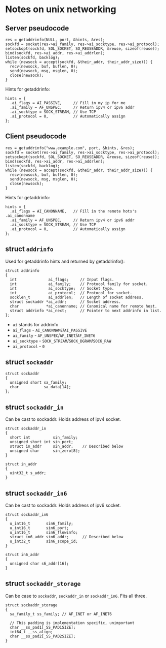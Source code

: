 # Notes on unix networking

## Server pseudocode
```
res = getaddrinfo(NULL, port, &hints, &res);
sockfd = socket(res->ai_family, res->ai_socktype, res->ai_protocol);
setsockopt(sockfd, SOL_SOCKET, SO_REUSEADDR, &reuse, sizeof(reuse));
bind(sockfd, res->ai_addr, res->ai_addrlen);
listen(sockfd, backlog);
while (newsock = accept(sockfd, &their_addr, their_addr_size))) {
  recv(newsock, buf, buflen, 0);
  send(newsock, msg, msglen, 0);
  close(newsock);
}
```

Hints for getaddrinfo:
```
hints = {
  .ai_flags = AI_PASSIVE,     // Fill in my ip for me
  .ai_family = AF_UNSPEC,     // Return ipv4 or ipv6 addr
  .ai_socktype = SOCK_STREAM, // Use TCP
  .ai_protocol = 0,           // Automatically assign
};
```

## Client pseudocode
```
res = getaddrinfo("www.example.com", port, &hints, &res);
sockfd = socket(res->ai_family, res->ai_socktype, res->ai_protocol);
setsockopt(sockfd, SOL_SOCKET, SO_REUSEADDR, &reuse, sizeof(reuse));
bind(sockfd, res->ai_addr, res->ai_addrlen);
listen(sockfd, backlog);
while (newsock = accept(sockfd, &their_addr, their_addr_size))) {
  recv(newsock, buf, buflen, 0);
  send(newsock, msg, msglen, 0);
  close(newsock);
}
```

Hints for getaddrinfo:
```
hints = {
  .ai_flags = AI_CANONNAME,   // Fill in the remote hots's .ai_canonname
  .ai_family = AF_UNSPEC,     // Return ipv4 or ipv6 addr
  .ai_socktype = SOCK_STREAM, // Use TCP
  .ai_protocol = 0,           // Automatically assign
};
```

## struct `addrinfo`
Used for getaddrinfo hints and returned by getaddrinfo():
```
struct addrinfo
{
  int              ai_flags;     // Input flags.
  int              ai_family;    // Protocol family for socket.
  int              ai_socktype;  // Socket type.
  int              ai_protocol;  // Protocol for socket.
  socklen_t        ai_addrlen;   // Length of socket address.
  struct sockaddr *ai_addr;      // Socket address.
  char            *ai_canonname; // Canonical name for remote host.
  struct addrinfo *ai_next;      // Pointer to next addrinfo in list.
};
```

* `ai` stands for addrinfo
* `ai_flags` - `AI_CANONNAME`/`AI_PASSIVE`
* `ai_family` - `AF_UNSPEC`/`AF_INET`/`AF_INET6`
* `ai_socktype` - `SOCK_STREAM`/`SOCK_DGRAM`/`SOCK_RAW`
* `ai_protocol` - `0`

## struct `sockaddr`
```
struct sockaddr
{
  unsigned short sa_family;
  char           sa_data[14];
};
```

## struct `sockaddr_in`
Can be cast to sockaddr. Holds address of ipv4 socket.
```
struct sockaddr_in
{
  short int          sin_family;
  unsigned short int sin_port;
  struct in_addr     sin_addr;    // Described below
  unsigned char      sin_zero[8];
}

struct in_addr
{
  uint32_t s_addr;
}
```

## struct `sockaddr_in6`
Can be cast to sockaddr. Holds address of ipv6 socket.
```
struct sockaddr_in6
{
  u_int16_t       sin6_family;
  u_int16_t       sin6_port;
  u_int16_t       sin6_flowinfo;
  struct in6_addr sin6_addr;      // Described below
  u_int32_t       sin6_scope_id;
}

struct in6_addr
{
  unsigned char s6_addr[16];
}
```

## struct `sockaddr_storage`
Can be case to `sockaddr`, `sockaddr_in` or `sockaddr_in6`. Fits all three.
```
struct sockaddr_storage
{
  sa_family_t ss_family; // AF_INET or AF_INET6
  
  // This padding is implementation specific, unimportant
  char __ss_pad1[_SS_PAD1SIZE];
  int64_t __ss_align;
  char __ss_pad2[_SS_PAD2SIZE];
}
```
